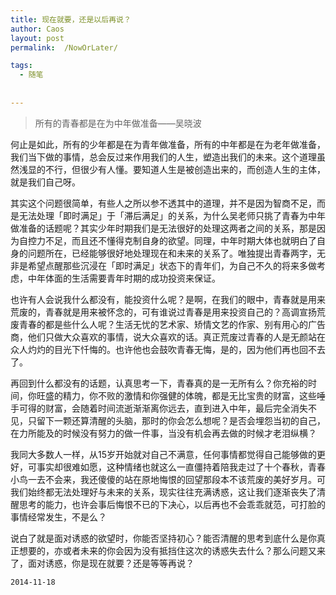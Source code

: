 ```yaml
---
title: 现在就要，还是以后再说？
author: Caos
layout: post
permalink:  /NowOrLater/

tags:
  - 随笔
  
  
---
```





> 所有的青春都是在为中年做准备——吴晓波

<!--more-->

何止是如此，所有的少年都是在为青年做准备，所有的中年都是在为老年做准备，我们当下做的事情，总会反过来作用我们的人生，塑造出我们的未来。这个道理虽然浅显的不行，但很少有人懂。要知道人生是被创造出来的，而创造人生的主体，就是我们自己呀。

其实这个问题很简单，有些人之所以参不透其中的道理，并不是因为智商不足，而是无法处理「即时满足」于「滞后满足」的关系，为什么吴老师只挑了青春为中年做准备的话题呢？其实少年时期我们是无法很好的处理这两者之间的关系，那是因为自控力不足，而且还不懂得克制自身的欲望。同理，中年时期大体也就明白了自身的问题所在，已经能够很好地处理现在和未来的关系了。唯独提出青春两字，无非是希望点醒那些沉浸在「即时满足」状态下的青年们，为自己不久的将来多做考虑，中年体面的生活需要青年时期的成功投资来保证。

也许有人会说我什么都没有，能投资什么呢？是啊，在我们的眼中，青春就是用来荒废的，青春就是用来被怀念的，可有谁说过青春是用来投资自己的？高调宣扬荒废青春的都是些什么人呢？生活无忧的艺术家、矫情文艺的作家、别有用心的广告商，他们只做大众喜欢的事情，说大众喜欢的话。真正荒废过青春的人是无颜站在众人灼灼的目光下忏悔的。也许他也会鼓吹青春无悔，是的，因为他们再也回不去了。

再回到什么都没有的话题，认真思考一下，青春真的是一无所有么？你充裕的时间，你旺盛的精力，你不败的激情和你强健的体魄，都是无比宝贵的财富，这些唾手可得的财富，会随着时间流逝渐渐离你远去，直到进入中年，最后完全消失不见，只留下一颗还算清醒的头脑，那时的你会怎么想呢？是否会埋怨当初的自己，在力所能及的时候没有努力的做一件事，当没有机会再去做的时候才老泪纵横？

我同大多数人一样，从15岁开始就对自己不满意，任何事情都觉得自己能够做的更好，可事实却很难如愿，这种情绪也就这么一直僵持着陪我走过了十个春秋，青春小鸟一去不会来，我还傻傻的站在原地悔恨的回望那段本不该荒废的美好岁月。可我们始终都无法处理好与未来的关系，现实往往充满诱惑，这让我们逐渐丧失了清醒思考的能力，也许会事后悔恨不已的下决心，以后再也不会乖乖就范，可打脸的事情经常发生，不是么？

说白了就是面对诱惑的欲望时，你能否坚持初心？能否清醒的思考到底什么是你真正想要的，亦或者未来的你会因为没有抵挡住这次的诱惑失去什么？那么问题又来了，面对诱惑，你是现在就要？还是等等再说？

`2014-11-18`